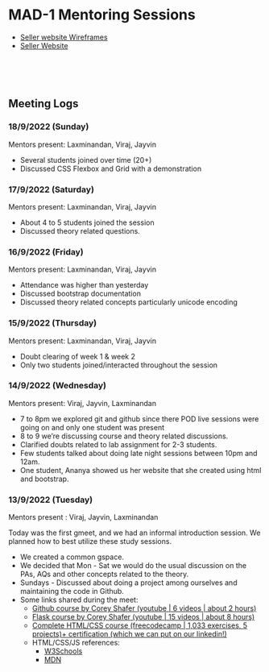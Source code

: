 # MAD-1 Mentoring Sessions


- [Seller website Wireframes](./seller_dashboard/wireframes.md)
- [Seller Website](./seller_dashboard)




<br>
<br>
</br>


## Meeting Logs




### 18/9/2022 (Sunday)
Mentors present: Laxminandan, Viraj, Jayvin

- Several students joined over time (20+)
- Discussed CSS Flexbox and Grid with a demonstration


### 17/9/2022 (Saturday)
Mentors present: Laxminandan, Viraj, Jayvin

- About 4 to 5 students joined the session
- Discussed theory related questions.

### 16/9/2022 (Friday)
Mentors present: Laxminandan, Viraj, Jayvin

- Attendance was higher than yesterday
- Discussed bootstrap documentation
- Discussed theory related concepts particularly unicode encoding


### 15/9/2022 (Thursday)
Mentors present: Laxminandan, Viraj, Jayvin

- Doubt clearing of week 1 & week 2
- Only two students joined/interacted throughout the session


### 14/9/2022 (Wednesday)

Mentors present: Viraj, Jayvin, Laxminandan

- 7 to 8pm we explored git and github since there POD live sessions were going on and only one student was present
- 8 to 9 we’re discussing course and theory related discussions.
- Clarified doubts related to lab assignment for 2-3 students.
- Few students talked about doing late night sessions between 10pm and 12am.
- One student, Ananya showed us her website that she created using html and bootstrap.


### 13/9/2022 (Tuesday)
Mentors present : Viraj, Jayvin, Laxminandan

Today was the first gmeet, and we had an informal introduction session. We planned how to best utilize these study sessions.

- We created a common gspace.
- We decided that Mon - Sat we would do the usual discussion on the PAs, AQs and other concepts related to the theory.
- Sundays - Discussed about doing a project among ourselves and maintaining the code in Github.
- Some links shared during the meet:
   - [Github course by Corey Shafer (youtube | 6 videos | about 2 hours)](https://www.youtube.com/playlist?list=PL-osiE80TeTuRUfjRe54Eea17-YfnOOAx)
   - [Flask course by Corey Shafer (youtube | 15 videos | about 8 hours)](https://www.youtube.com/playlist?list=PL-osiE80TeTs4UjLw5MM6OjgkjFeUxCYH)
   - [Complete HTML/CSS course (freecodecamp | 1,033 exercises, 5 projects)+ certification (which we can put on our linkedin!)](https://www.freecodecamp.org/learn/2022/responsive-web-design/)
   - HTML/CSS/JS references:
      - [W3Schools](https://www.w3schools.com/)
      - [MDN](https://developer.mozilla.org/en-US/)








